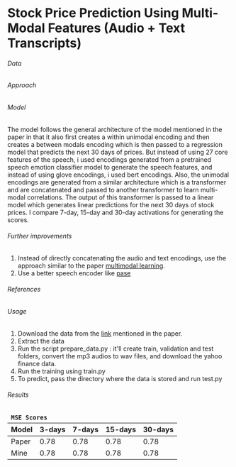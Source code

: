 # Stock Price Prediction Using Multi-Modal Features (Audio + Text Transcripts)

###### Data
###### Approach
###### Model
The model follows the general architecture of the model mentioned in the paper in that it also first creates a within unimodal encoding and then creates a between modals encoding which is then passed to a regression model that predicts the next 30 days of prices.
But instead of using 27 core features of the speech, i used encodings generated from a pretrained speech emotion classifier model to generate the speech features, and instead of using glove encodings, i used bert encodings.
Also, the unimodal encodings are generated from a similar architecture which is a transformer and are concatenated and passed to another transformer to learn multi-modal correlations.
The output of this transformer is passed to a linear model which generates linear predictions for the next 30 days of stock prices.
I compare 7-day, 15-day and 30-day activations for generating the scores.
###### Further improvements
1. Instead of directly concatenating the audio and text encodings, use the approach similar to the paper [multimodal learning]().
2. Use a better speech encoder like [pase]()
###### References
###### Usage
1. Download the data from the [link](https://drive.google.com/file/d/15wtWZvSJicF_Ur2V45lCyCjNJQ7QfXth/view) mentioned in the paper.
2. Extract the data
3. Run the script prepare_data.py : it'll create train, validation and test folders, convert the mp3 audios to wav files, and download the yahoo finance data.
4. Run the training using train.py
5. To predict, pass the directory where the data is stored and run test.py

###### Results
<table><thead>
<tr>
<td colspan=5><code class="prettyprint"><b>MSE Scores</b></code></td>
</tr>
<tr>
<th>Model</th>
<th>3-days</th>
<th>7-days</th>
<th>15-days</th>
<th>30-days</th>
</tr>
</thead><tbody>
<tr>
<td>Paper</td>
<td>0.78</td>
<td>0.78</td>
<td>0.78</td>
<td>0.78</td>
</tr>
<tr>
<td>Mine</td>
<td>0.78</td>
<td>0.78</td>
<td>0.78</td>
<td>0.78</td>
</tr>
</table>
